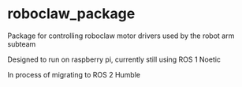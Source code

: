 # roboclaw_package
Package for controlling roboclaw motor drivers used by the robot arm subteam

Designed to run on raspberry pi, currently still using ROS 1 Noetic

In process of migrating to ROS 2 Humble
